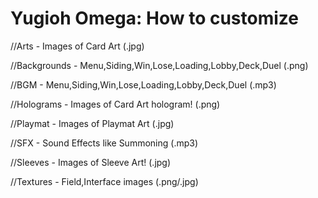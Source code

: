 # Yugioh Omega: How to customize 

//Arts - Images of Card Art  (.jpg)

//Backgrounds - Menu,Siding,Win,Lose,Loading,Lobby,Deck,Duel (.png)

//BGM - Menu,Siding,Win,Lose,Loading,Lobby,Deck,Duel (.mp3)

//Holograms - Images of Card Art hologram! (.png)

//Playmat - Images of Playmat Art  (.jpg)

//SFX - Sound Effects like Summoning (.mp3)

//Sleeves - Images of Sleeve Art! (.jpg)

//Textures - Field,Interface images (.png/.jpg)
